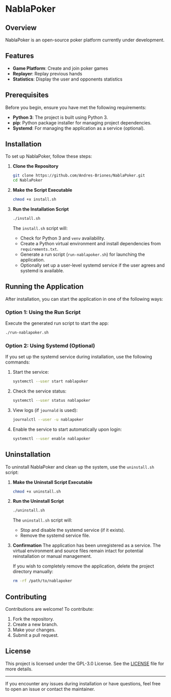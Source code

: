 # NablaPoker

## Overview

NablaPoker is an open-source poker platform currently under development.

## Features

- **Game Platform**: Create and join poker games
- **Replayer**: Replay previous hands
- **Statistics**: Display the user and opponents statistics

## Prerequisites

Before you begin, ensure you have met the following requirements:

- **Python 3**: The project is built using Python 3.
- **pip**: Python package installer for managing project dependencies.
- **Systemd**: For managing the application as a service (optional).

## Installation

To set up NablaPoker, follow these steps:

1. **Clone the Repository**
   ```bash
   git clone https://github.com/Andres-Briones/NablaPoker.git
   cd NablaPoker
   ```

2. **Make the Script Executable**
   ```bash
   chmod +x install.sh
   ```

3. **Run the Installation Script**
   ```bash
   ./install.sh
   ```

   The `install.sh` script will:

   - Check for Python 3 and `venv` availability.
   - Create a Python virtual environment and install dependencies from `requirements.txt`.
   - Generate a run script (`run-nablapoker.sh`) for launching the application.
   - Optionally set up a user-level systemd service if the user agrees and systemd is available.

## Running the Application

After installation, you can start the application in one of the following ways:

### Option 1: Using the Run Script

Execute the generated run script to start the app:

```bash
./run-nablapoker.sh
```

### Option 2: Using Systemd (Optional)

If you set up the systemd service during installation, use the following commands:

1. Start the service:
   ```bash
   systemctl --user start nablapoker
   ```

2. Check the service status:
   ```bash
   systemctl --user status nablapoker
   ```

3. View logs (if `journald` is used):
   ```bash
   journalctl --user -u nablapoker
   ```

4. Enable the service to start automatically upon login:
   ```bash
   systemctl --user enable nablapoker
   ```

## Uninstallation

To uninstall NablaPoker and clean up the system, use the `uninstall.sh` script:

1. **Make the Uninstall Script Executable**
   ```bash
   chmod +x uninstall.sh
   ```

2. **Run the Uninstall Script**
   ```bash
   ./uninstall.sh
   ```

   The `uninstall.sh` script will:

   - Stop and disable the systemd service (if it exists).
   - Remove the systemd service file.

3. **Confirmation**
   The application has been unregistered as a service. The virtual environment and source files remain intact for potential reinstallation or manual management.

   If you wish to completely remove the application, delete the project directory manually:

   ```bash
   rm -rf /path/to/nablapoker
   ```

## Contributing

Contributions are welcome! To contribute:

1. Fork the repository.
2. Create a new branch.
3. Make your changes.
4. Submit a pull request.

## License

This project is licensed under the GPL-3.0 License. See the [LICENSE](https://github.com/Andres-Briones/NablaPoker/blob/main/LICENSE) file for more details.

---

If you encounter any issues during installation or have questions, feel free to open an issue or contact the maintainer.

